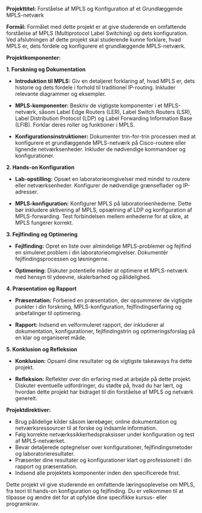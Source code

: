 

 

**Projekttitel:** Forståelse af MPLS og Konfiguration af et Grundlæggende MPLS-netværk

 

**Formål:**
Formålet med dette projekt er at give studerende en omfattende forståelse af MPLS (Multiprotocol Label Switching) og dets konfiguration. Ved afslutningen af dette projekt skal studerende kunne forklare, hvad MPLS er, dets fordele og konfigurere et grundlæggende MPLS-netværk.

 

**Projektkomponenter:**

 

**1. Forskning og Dokumentation**

 

   - **Introduktion til MPLS:** Giv en detaljeret forklaring af, hvad MPLS er, dets historie og dets fordele i forhold til traditionel IP-routing. Inkluder relevante diagrammer og eksempler.

 

   - **MPLS-komponenter:** Beskriv de vigtigste komponenter i et MPLS-netværk, såsom Label Edge Routers (LER), Label Switch Routers (LSR), Label Distribution Protocol (LDP) og Label Forwarding Information Base (LFIB). Forklar deres roller og funktioner i MPLS.

 

   - **Konfigurationsinstruktioner:** Dokumenter trin-for-trin processen med at konfigurere et grundlæggende MPLS-netværk på Cisco-routere eller lignende netværksenheder. Inkluder de nødvendige kommandoer og konfigurationer.

 

**2. Hands-on Konfiguration**

 

   - **Lab-opstilling:** Opsæt en laboratorieomgivelser med mindst to routere eller netværksenheder. Konfigurer de nødvendige grænseflader og IP-adresser.

 

   - **MPLS-konfiguration:** Konfigurer MPLS på laboratorieenhederne. Dette bør inkludere aktivering af MPLS, opsætning af LDP og konfiguration af MPLS-forwarding. Test forbindelsen mellem enhederne for at sikre, at MPLS fungerer korrekt.

 

**3. Fejlfinding og Optimering**

 

   - **Fejlfinding:** Opret en liste over almindelige MPLS-problemer og fejlfind en simuleret problem i din laboratorieomgivelser. Dokumentér fejlfindingsprocessen og løsningerne.

 

   - **Optimering:** Diskuter potentielle måder at optimere et MPLS-netværk med hensyn til ydeevne, skalerbarhed og pålidelighed.

 

**4. Præsentation og Rapport**

 

   - **Præsentation:** Forbered en præsentation, der opsummerer de vigtigste punkter i din forskning, MPLS-konfiguration, fejlfindingserfaring og anbefalinger til optimering.

 

   - **Rapport:** Indsend en velformuleret rapport, der inkluderer al dokumentation, konfigurationer, fejlfindingstrin og optimeringsforslag på en klar og organiseret måde.

 

**5. Konklusion og Refleksion**

 

   - **Konklusion:** Opsaml dine resultater og de vigtigste takeaways fra dette projekt.

 

   - **Refleksion:** Reflekter over din erfaring med at arbejde på dette projekt. Diskuter eventuelle udfordringer, du stødte på, hvad du har lært, og hvordan dette projekt har bidraget til din forståelse af MPLS og netværk generelt.

 

**Projektdirektiver:**

 

- Brug pålidelige kilder såsom lærebøger, online dokumentation og netværksressourcer til at forske og indsamle information.
- Følg korrekte netværkssikkerhedspraksisser under konfiguration og test af MPLS-netværket.
- Bevar detaljerede optegnelser over konfigurationer, fejlfindingsmetoder og laboratorieresultater.
- Præsenter dine resultater og konfigurationer klart og professionelt i din rapport og præsentation.
- Indsend alle projektets komponenter inden den specificerede frist.

 

Dette projekt vil give studerende en omfattende læringsoplevelse om MPLS, fra teori til hands-on konfiguration og fejlfinding. Du er velkommen til at tilpasse og ændre det for at opfylde dine specifikke kursus- eller programkrav.